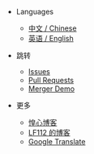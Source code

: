 * Languages
  * [中文 / Chinese](/)
  * [英语 / English](en-gb/)

* 跳转
  * [Issues](https://github.com/hifocus/merger/issues)
  * [Pull Requests](https://github.com/hifocus/merger/pulls)
  * [Merger Demo](https://demo.qrcdn.com)
  
* 更多
  * [惶心博客](https://www.justhx.com)
  * [LF112 的博客](https://blog.lf112.net)
  * [Google Translate](https://translate.google.cn)